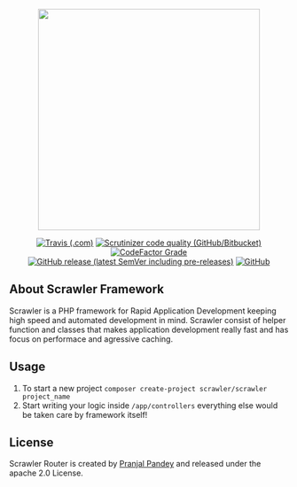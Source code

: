 <p align="center"><img src="https://cdn.discordapp.com/attachments/682361422831026257/709508006618071120/Scrawleer-PHP.svg" width="400"></p>
<p align="center">
  <a href="https://travis-ci.com/github/scrawler-php/framework"><img alt="Travis (.com)" src="https://img.shields.io/travis/com/scrawler-php/framework?style=flat-square"></a>
<a href="https://scrutinizer-ci.com/g/scrawler-php/framework"><img alt="Scrutinizer code quality (GitHub/Bitbucket)" src="https://img.shields.io/scrutinizer/quality/g/scrawler-php/framework?style=flat-square"></a>
<a href="https://www.codefactor.io/repository/github/scrawler-php/framework"><img alt="CodeFactor Grade" src="https://img.shields.io/codefactor/grade/github/scrawler-php/framework?style=flat-square"></a>
<!--   <a href="https://packagist.org/packages/scrawler/framework"><img alt="Packagist Downloads" src="https://img.shields.io/packagist/dt/scrawler/framework?style=flat-square"></a> -->
 <a href="https://packagist.org/packages/scrawler/framework"> <img alt="GitHub release (latest SemVer including pre-releases)" src="https://img.shields.io/github/v/release/scrawler-php/framework?include_prereleases"></a>
  <a href="https://github.com/scrawler-php/framework/blob/master/LICENSE"><img alt="GitHub" src="https://img.shields.io/github/license/scrawler-php/framework?style=flat-square"></a>
</p>

## About Scrawler Framework

Scrawler is a PHP framework for Rapid Application Development keeping high speed and automated development in mind. Scrawler consist of helper function and classes that makes application development really fast and has focus on performace and agressive caching.

## Usage

1. To start a new project `composer create-project scrawler/scrawler project_name`
2. Start writing your logic inside `/app/controllers` everything else would be taken care by framework itself!


## License

Scrawler Router is created by [Pranjal Pandey](https://www.physcocode.com) and released under
the apache 2.0 License.
